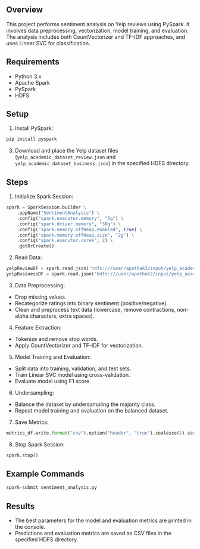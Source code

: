 ## Overview

This project performs sentiment analysis on Yelp reviews using PySpark. It involves data preprocessing, vectorization, model training, and evaluation. The analysis includes both CountVectorizer and TF-IDF approaches, and uses Linear SVC for classification.

## Requirements

- Python 3.x
- Apache Spark
- PySpark
- HDFS

## Setup

1. Install PySpark:  
```bash
pip install pyspark
```

3. Download and place the Yelp dataset files (`yelp_academic_dataset_review.json` and `yelp_academic_dataset_business.json`) in the specified HDFS directory.

## Steps

1. Initialize Spark Session:

```python
spark = SparkSession.builder \
    .appName("SentimentAnalysis") \
    .config("spark.executor.memory", "5g") \
    .config("spark.driver.memory", "30g") \
    .config("spark.memory.offHeap.enabled", True) \
    .config("spark.memory.offHeap.size", "2g") \
    .config("spark.executor.cores", 2) \
    .getOrCreate()
```

2. Read Data:

```python
yelpReviewDF = spark.read.json('hdfs:///user/apathak2/input/yelp_academic_dataset_review.json')
yelpBusinessDF = spark.read.json('hdfs:///user/apathak2/input/yelp_academic_dataset_business.json')
```

3. Data Preprocessing:

- Drop missing values.
- Recategorize ratings into binary sentiment (positive/negative).
- Clean and preprocess text data (lowercase, remove contractions, non-alpha characters, extra spaces).

4. Feature Extraction:

- Tokenize and remove stop words.
- Apply CountVectorizer and TF-IDF for vectorization.

5. Model Training and Evaluation:

- Split data into training, validation, and test sets.
- Train Linear SVC model using cross-validation.
- Evaluate model using F1 score.

6. Undersampling:

- Balance the dataset by undersampling the majority class.
- Repeat model training and evaluation on the balanced dataset.

7. Save Metrics:

```python
metrics_df.write.format("csv").option("header", "true").coalesce(1).save("hdfs:///user/apathak2/output/scratch_metrics.csv")
```

8. Stop Spark Session:

```python
spark.stop()
```

## Example Commands

```bash 
spark-submit sentiment_analysis.py
```

## Results

- The best parameters for the model and evaluation metrics are printed in the console.
- Predictions and evaluation metrics are saved as CSV files in the specified HDFS directory.
